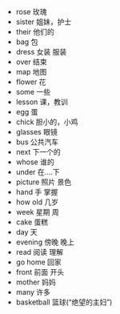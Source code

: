 * rose 玫瑰
* sister 姐妹，护士
* their 他们的
* bag 包
* dress 女装 服装
* over 结束
* map 地图
* flower 花
* some 一些
* lesson 课，教训
* egg 蛋
* chick 胆小的，小鸡
* glasses 眼镜 
* bus 公共汽车
* next 下一个的
* whose 谁的
* under 在....下
* picture 照片 景色
* hand 手 掌握
* how old 几岁
* week 星期 周
* cake 蛋糕
* day 天
* evening 傍晚 晚上
* read 阅读 理解
* go home 回家
* front 前面 开头
* mother 妈妈
* many 许多
* basketball 篮球(“绝望的主妇”)